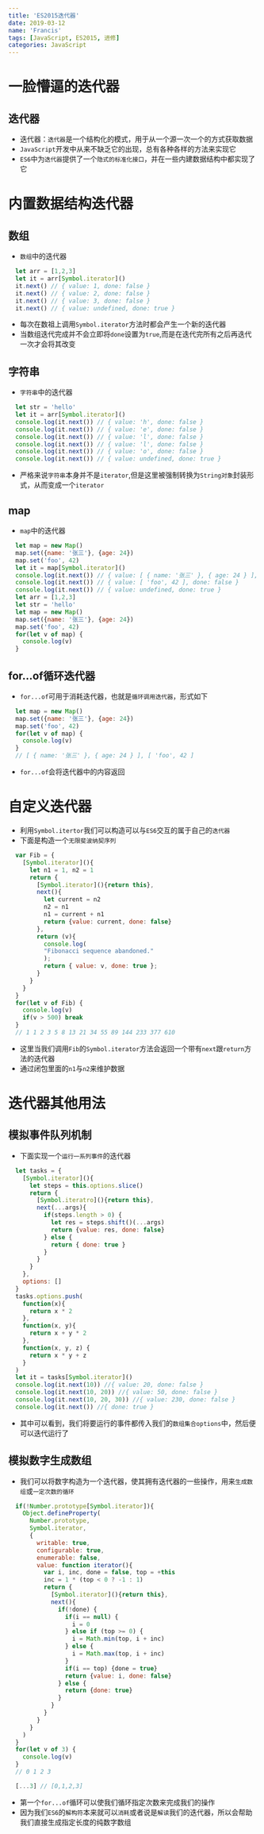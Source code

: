 ```yaml
---
title: 'ES2015迭代器'
date: 2019-03-12
name: 'Francis'
tags: [JavaScript, ES2015, 进修]
categories: JavaScript
---
```


# 一脸懵逼的迭代器

## 迭代器

- 迭代器：`迭代器`是一个结构化的模式，用于从一个源一次一个的方式获取数据
- `JavaScript`开发中从来不缺乏它的出现，总有各种各样的方法来实现它
- `ES6`中为`迭代器`提供了一个`隐式的标准化接口`，并在一些内建数据结构中都实现了它

<!--more-->


# 内置数据结构迭代器

## 数组

- `数组`中的迭代器

```js
  let arr = [1,2,3]
  let it = arr[Symbol.iterator]()
  it.next() // { value: 1, done: false }
  it.next() // { value: 2, done: false }
  it.next() // { value: 3, done: false }
  it.next() // { value: undefined, done: true }
```

- 每次在数祖上调用`Symbol.iterator`方法时都会产生一个新的迭代器
- 当数组迭代完成并不会立即将`done`设置为`true`,而是在迭代完所有之后再迭代一次才会将其改变

## 字符串

- `字符串`中的迭代器

```js
  let str = 'hello'
  let it = arr[Symbol.iterator]()
  console.log(it.next()) // { value: 'h', done: false }
  console.log(it.next()) // { value: 'e', done: false }
  console.log(it.next()) // { value: 'l', done: false }
  console.log(it.next()) // { value: 'l', done: false }
  console.log(it.next()) // { value: 'o', done: false }
  console.log(it.next()) // { value: undefined, done: true }
```

- 严格来说`字符串`本身并不是`iterator`,但是这里被强制转换为`String对象`封装形式，从而变成一个`iterator`

## map

- `map`中的迭代器

```js
  let map = new Map()
  map.set({name: '张三'}, {age: 24})
  map.set('foo', 42)
  let it = map[Symbol.iterator]()
  console.log(it.next()) // { value: [ { name: '张三' }, { age: 24 } ], done: false }
  console.log(it.next()) // { value: [ 'foo', 42 ], done: false }
  console.log(it.next()) // { value: undefined, done: true }
  let arr = [1,2,3]
  let str = 'hello'
  let map = new Map()
  map.set({name: '张三'}, {age: 24})
  map.set('foo', 42)
  for(let v of map) {
    console.log(v)
  }
```

## for...of循环迭代器

- `for...of`可用于消耗迭代器，也就是`循环调用迭代器`，形式如下

```js
  let map = new Map()
  map.set({name: '张三'}, {age: 24})
  map.set('foo', 42)
  for(let v of map) {
    console.log(v)
  }
  // [ { name: '张三' }, { age: 24 } ], [ 'foo', 42 ]
```

- `for...of`会将迭代器中的内容返回

# 自定义迭代器

- 利用`Symbol.itertor`我们可以构造可以与`ES6`交互的属于自己的`迭代器`
- 下面是构造一个`无限斐波纳契序列`

```js
  var Fib = {
    [Symbol.iterator](){
      let n1 = 1, n2 = 1
      return {
        [Symbol.iterator](){return this},
        next(){
          let current = n2
          n2 = n1
          n1 = current + n1
          return {value: current, done: false}
        },
        return (v){
          console.log(
          "Fibonacci sequence abandoned."
          );
          return { value: v, done: true }; 
        }
      }
    }
  }
  for(let v of Fib) {
    console.log(v)
    if(v > 500) break
  }
  // 1 1 2 3 5 8 13 21 34 55 89 144 233 377 610
```

- 这里当我们调用`Fib`的`Symbol.iterator`方法会返回一个带有`next`跟`return`方法的迭代器
- 通过闭包里面的`n1`与`n2`来维护数据

# 迭代器其他用法

## 模拟事件队列机制
- 下面实现一个`运行一系列事件`的迭代器

```js
  let tasks = {
    [Symbol.iterator](){
      let steps = this.options.slice()
      return {
        [Symbol.iteratro](){return this},
        next(...args){
          if(steps.length > 0) {
            let res = steps.shift()(...args)
            return {value: res, done: false}
          } else {
            return { done: true }
          }
        }
      }
    },
    options: []
  }
  tasks.options.push(
    function(x){
      return x * 2
    },
    function(x, y){
      return x + y * 2
    },
    function(x, y, z) {
      return x * y + z
    }
  )
  let it = tasks[Symbol.iterator]()
  console.log(it.next(10)) //{ value: 20, done: false } 
  console.log(it.next(10, 20)) //{ value: 50, done: false }
  console.log(it.next(10, 20, 30)) //{ value: 230, done: false }
  console.log(it.next()) //{ done: true }
```

- 其中可以看到，我们将要运行的事件都传入我们的`数组集合options`中，然后便可以迭代运行了

## 模拟数字生成数组

- 我们可以将数字构造为一个迭代器，使其拥有迭代器的一些操作，用来`生成数组`或`一定次数的循环`

```js
  if(!Number.prototype[Symbol.iterator]){
    Object.defineProperty(
      Number.prototype,
      Symbol.iterator,
      {
        writable: true,
        configurable: true,
        enumerable: false,
        value: function iterator(){
          var i, inc, done = false, top = +this
          inc = 1 * (top < 0 ? -1 : 1)
          return {
            [Symbol.iterator](){return this},
            next(){
              if(!done) {
                if(i == null) {
                  i = 0
                } else if (top >= 0) {
                  i = Math.min(top, i + inc)
                } else {
                  i = Math.max(top, i + inc)
                }
                if(i == top) {done = true}
                return {value: i, done: false}
              } else {
                return {done: true}
              }
            }
          }
        }
      }
    )
  }
  for(let v of 3) {
    console.log(v)
  }
  // 0 1 2 3

  [...3] // [0,1,2,3]
```

- 第一个`for...of`循环可以使我们循环指定次数来完成我们的操作
- 因为我们`ES6`的`解构符`本来就可以`消耗`或者说是`解读`我们的迭代器，所以会帮助我们直接生成指定长度的纯数字数组


